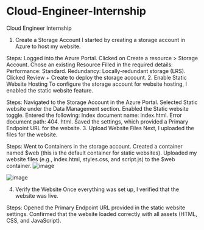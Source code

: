 # Cloud-Engineer-Internship
Cloud Engineer Internship
1. Create a Storage Account
I started by creating a storage account in Azure to host my website.

Steps:
Logged into the Azure Portal.
Clicked on Create a resource > Storage Account.
Chose an existing Resource 
Filled in the required details:
Performance: Standard.
Redundancy: Locally-redundant storage (LRS).
Clicked Review + Create to deploy the storage account.
2. Enable Static Website Hosting
To configure the storage account for website hosting, I enabled the static website feature.

Steps:
Navigated to the Storage Account in the Azure Portal.
Selected Static website under the Data Management section.
Enabled the Static website toggle.
Entered the following:
Index document name: index.html.
Error document path: 404. html.
Saved the settings, which provided a Primary Endpoint URL for the website.
3. Upload Website Files
Next, I uploaded the files for the website.

Steps:
Went to Containers in the storage account.
Created a container named \$web (this is the default container for static websites).
Uploaded my website files (e.g., index.html, styles.css, and script.js) to the \$web container.
![image](https://github.com/user-attachments/assets/1ead8cb3-7bb4-486e-98eb-8e161e4da87a)


![image](https://github.com/user-attachments/assets/519135be-8d94-4db7-9845-5e64f83ae150)

4. Verify the Website
Once everything was set up, I verified that the website was live.

Steps:
Opened the Primary Endpoint URL provided in the static website settings.
Confirmed that the website loaded correctly with all assets (HTML, CSS, and JavaScript).

